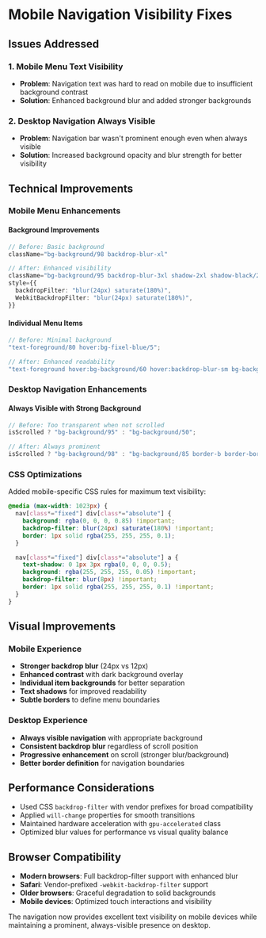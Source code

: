 # Mobile Navigation Visibility Fixes

## Issues Addressed

### 1. **Mobile Menu Text Visibility**

- **Problem**: Navigation text was hard to read on mobile due to insufficient background contrast
- **Solution**: Enhanced background blur and added stronger backgrounds

### 2. **Desktop Navigation Always Visible**

- **Problem**: Navigation bar wasn't prominent enough even when always visible
- **Solution**: Increased background opacity and blur strength for better visibility

## Technical Improvements

### Mobile Menu Enhancements

#### Background Improvements

```typescript
// Before: Basic background
className="bg-background/98 backdrop-blur-xl"

// After: Enhanced visibility
className="bg-background/95 backdrop-blur-3xl shadow-2xl shadow-black/20"
style={{
  backdropFilter: "blur(24px) saturate(180%)",
  WebkitBackdropFilter: "blur(24px) saturate(180%)",
}}
```

#### Individual Menu Items

```typescript
// Before: Minimal background
"text-foreground/80 hover:bg-fixel-blue/5";

// After: Enhanced readability
"text-foreground hover:bg-background/60 hover:backdrop-blur-sm bg-background/40 backdrop-blur-sm border border-border/30";
```

### Desktop Navigation Enhancements

#### Always Visible with Strong Background

```typescript
// Before: Too transparent when not scrolled
isScrolled ? "bg-background/95" : "bg-background/50";

// After: Always prominent
isScrolled ? "bg-background/98" : "bg-background/85 border-b border-border/30";
```

### CSS Optimizations

Added mobile-specific CSS rules for maximum text visibility:

```css
@media (max-width: 1023px) {
  nav[class*="fixed"] div[class*="absolute"] {
    background: rgba(0, 0, 0, 0.85) !important;
    backdrop-filter: blur(24px) saturate(180%) !important;
    border: 1px solid rgba(255, 255, 255, 0.1);
  }

  nav[class*="fixed"] div[class*="absolute"] a {
    text-shadow: 0 1px 3px rgba(0, 0, 0, 0.5);
    background: rgba(255, 255, 255, 0.05) !important;
    backdrop-filter: blur(8px) !important;
    border: 1px solid rgba(255, 255, 255, 0.1) !important;
  }
}
```

## Visual Improvements

### Mobile Experience

- **Stronger backdrop blur** (24px vs 12px)
- **Enhanced contrast** with dark background overlay
- **Individual item backgrounds** for better separation
- **Text shadows** for improved readability
- **Subtle borders** to define menu boundaries

### Desktop Experience

- **Always visible navigation** with appropriate background
- **Consistent backdrop blur** regardless of scroll position
- **Progressive enhancement** on scroll (stronger blur/background)
- **Better border definition** for navigation boundaries

## Performance Considerations

- Used CSS `backdrop-filter` with vendor prefixes for broad compatibility
- Applied `will-change` properties for smooth transitions
- Maintained hardware acceleration with `gpu-accelerated` class
- Optimized blur values for performance vs visual quality balance

## Browser Compatibility

- **Modern browsers**: Full backdrop-filter support with enhanced blur
- **Safari**: Vendor-prefixed `-webkit-backdrop-filter` support
- **Older browsers**: Graceful degradation to solid backgrounds
- **Mobile devices**: Optimized touch interactions and visibility

The navigation now provides excellent text visibility on mobile devices while maintaining a prominent, always-visible presence on desktop.
